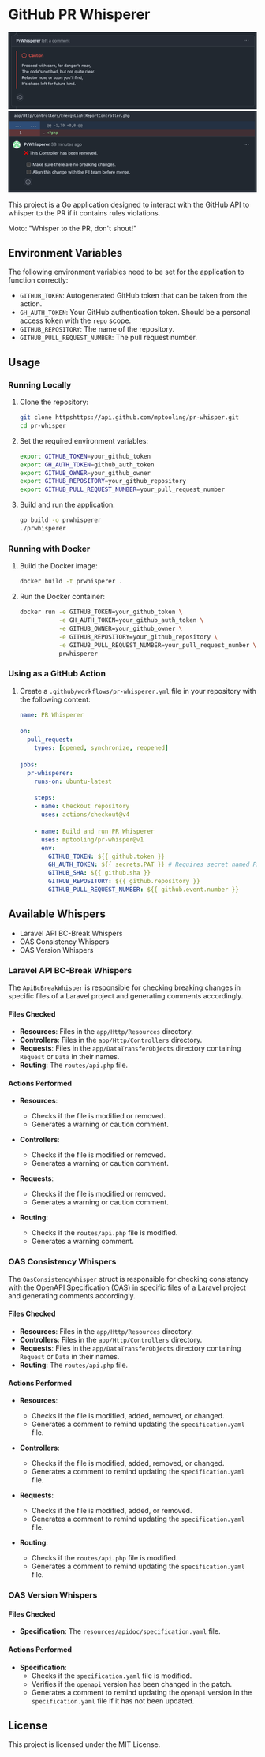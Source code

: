 # GitHub PR Whisperer

![img.png](art/img2.png)
![img.png](art/img.png)

This project is a Go application designed to interact with the GitHub API to whisper to the PR if it contains rules violations.

Moto: "Whisper to the PR, don't shout!"

## Environment Variables

The following environment variables need to be set for the application to function correctly:

- `GITHUB_TOKEN`: Autogenerated GitHub token that can be taken from the action.
- `GH_AUTH_TOKEN`: Your GitHub authentication token. Should be a personal access token with the `repo` scope.
- `GITHUB_REPOSITORY`: The name of the repository.
- `GITHUB_PULL_REQUEST_NUMBER`: The pull request number.

## Usage

### Running Locally

1. Clone the repository:
    ```sh
    git clone httpshttps://api.github.com/mptooling/pr-whisper.git
    cd pr-whisper
    ```

2. Set the required environment variables:
    ```sh
    export GITHUB_TOKEN=your_github_token
    export GH_AUTH_TOKEN=github_auth_token
    export GITHUB_OWNER=your_github_owner
    export GITHUB_REPOSITORY=your_github_repository
    export GITHUB_PULL_REQUEST_NUMBER=your_pull_request_number
    ```

3. Build and run the application:
    ```sh
    go build -o prwhisperer
    ./prwhisperer
    ```

### Running with Docker

1. Build the Docker image:
    ```sh
    docker build -t prwhisperer .
    ```

2. Run the Docker container:
    ```sh
    docker run -e GITHUB_TOKEN=your_github_token \
               -e GH_AUTH_TOKEN=your_github_auth_token \
               -e GITHUB_OWNER=your_github_owner \
               -e GITHUB_REPOSITORY=your_github_repository \
               -e GITHUB_PULL_REQUEST_NUMBER=your_pull_request_number \
               prwhisperer
    ```

### Using as a GitHub Action

1. Create a `.github/workflows/pr-whisperer.yml` file in your repository with the following content:
    ```yaml
    name: PR Whisperer

    on:
      pull_request:
        types: [opened, synchronize, reopened]

    jobs:
      pr-whisperer:
        runs-on: ubuntu-latest

        steps:
        - name: Checkout repository
          uses: actions/checkout@v4

        - name: Build and run PR Whisperer
          uses: mptooling/pr-whisper@v1
          env:
            GITHUB_TOKEN: ${{ github.token }}
            GH_AUTH_TOKEN: ${{ secrets.PAT }} # Requires secret named PAT
            GITHUB_SHA: ${{ github.sha }}
            GITHUB_REPOSITORY: ${{ github.repository }}
            GITHUB_PULL_REQUEST_NUMBER: ${{ github.event.number }}
    ```

## Available Whispers

- Laravel API BC-Break Whispers
- OAS Consistency Whispers
- OAS Version Whispers

### Laravel API BC-Break Whispers
The `ApiBcBreakWhisper` is responsible for checking breaking changes in specific files of a Laravel project and generating comments accordingly.

#### Files Checked

- **Resources**: Files in the `app/Http/Resources` directory.
- **Controllers**: Files in the `app/Http/Controllers` directory.
- **Requests**: Files in the `app/DataTransferObjects` directory containing `Request` or `Data` in their names.
- **Routing**: The `routes/api.php` file.

#### Actions Performed

- **Resources**:
   - Checks if the file is modified or removed.
   - Generates a warning or caution comment.

- **Controllers**:
   - Checks if the file is modified or removed.
   - Generates a warning or caution comment.

- **Requests**:
   - Checks if the file is modified or removed.
   - Generates a warning or caution comment.

- **Routing**:
   - Checks if the `routes/api.php` file is modified.
   - Generates a warning comment.

### OAS Consistency Whispers

The `OasConsistencyWhisper` struct is responsible for checking consistency with the OpenAPI Specification (OAS) in specific files of a Laravel project and generating comments accordingly.

#### Files Checked

- **Resources**: Files in the `app/Http/Resources` directory.
- **Controllers**: Files in the `app/Http/Controllers` directory.
- **Requests**: Files in the `app/DataTransferObjects` directory containing `Request` or `Data` in their names.
- **Routing**: The `routes/api.php` file.

#### Actions Performed

- **Resources**:
   - Checks if the file is modified, added, removed, or changed.
   - Generates a comment to remind updating the `specification.yaml` file.

- **Controllers**:
   - Checks if the file is modified, added, removed, or changed.
   - Generates a comment to remind updating the `specification.yaml` file.

- **Requests**:
   - Checks if the file is modified, added, or removed.
   - Generates a comment to remind updating the `specification.yaml` file.

- **Routing**:
   - Checks if the `routes/api.php` file is modified.
   - Generates a comment to remind updating the `specification.yaml` file.

### OAS Version Whispers

#### Files Checked

- **Specification**: The `resources/apidoc/specification.yaml` file.

#### Actions Performed

- **Specification**:
   - Checks if the `specification.yaml` file is modified.
   - Verifies if the `openapi` version has been changed in the patch.
   - Generates a comment to remind updating the `openapi` version in the `specification.yaml` file if it has not been updated.


## License

This project is licensed under the MIT License.